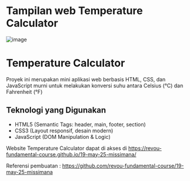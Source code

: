 <h1>Tampilan web Temperature Calculator</h1>

![image](https://github.com/user-attachments/assets/102e0090-1750-443b-aeeb-39897b6c8c7a)



# Temperature Calculator

Proyek ini merupakan mini aplikasi web berbasis HTML, CSS, dan JavaScript murni untuk melakukan konversi suhu antara Celsius (°C) dan Fahrenheit (°F)

## Teknologi yang Digunakan
- HTML5 (Semantic Tags: header, main, footer, section)
- CSS3 (Layout responsif, desain modern)
- JavaScript (DOM Manipulation & Logic)

Website Temperature Calculator dapat di akses di https://revou-fundamental-course.github.io/19-may-25-missimana/

Referensi pembuatan : https://github.com/revou-fundamental-course/19-may-25-missimana
